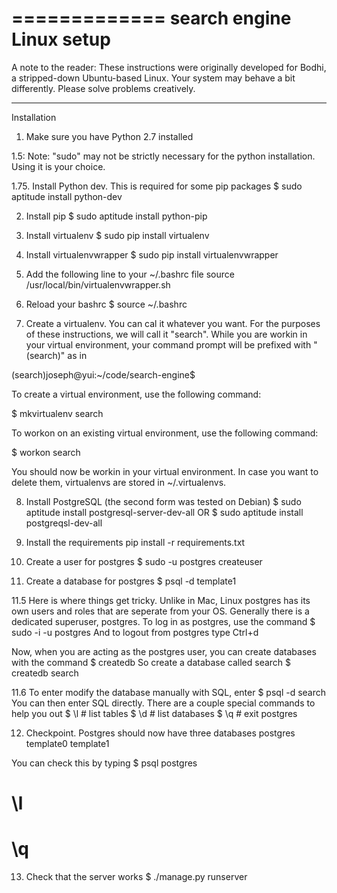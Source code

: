 =============
search engine
Linux setup
=============

A note to the reader:
These instructions were originally developed for Bodhi,
a stripped-down Ubuntu-based Linux. Your system may behave
a bit differently. Please solve problems creatively.

------------

Installation

1. Make sure you have Python 2.7 installed

1.5: Note: "sudo" may not be strictly necessary for the python installation. Using it is your choice.

1.75. Install Python dev. This is required for some pip packages
$ sudo aptitude install python-dev

2. Install pip
$ sudo aptitude install python-pip

3. Install virtualenv
$ sudo pip install virtualenv

4. Install virtualenvwrapper
$ sudo pip install virtualenvwrapper

5. Add the following line to your ~/.bashrc file
source /usr/local/bin/virtualenvwrapper.sh

6. Reload your bashrc
$ source ~/.bashrc

7. Create a virtualenv. You can cal it whatever you want. For the purposes of these
instructions, we will call it "search". While you are workin in your virtual
environment, your command prompt will be prefixed with "(search)" as in

(search)joseph@yui:~/code/search-engine$

To create a virtual environment, use the following command:

$ mkvirtualenv search

To workon on an existing virtual environment, use the following command:

$ workon search

You should now be workin in your virtual environment. In case you want to delete them, virtualenvs are stored in ~/.virtualenvs.

8. Install PostgreSQL (the second form was tested on Debian)
$ sudo aptitude install postgresql-server-dev-all
OR
$ sudo aptitude install postgreqsl-dev-all


9. Install the requirements
pip install -r requirements.txt

10. Create a user for postgres
$ sudo -u postgres createuser <your username>

11. Create a database for postgres
$ psql -d template1

11.5
Here is where things get tricky. Unlike in Mac, Linux postgres has its own users and roles that are seperate from your OS. Generally there is a dedicated superuser, postgres. To log in as postgres, use the command
$ sudo -i -u postgres
And to logout from postgres type Ctrl+d

Now, when you are acting as the postgres user, you can create databases with the command
$ createdb <database-name>
So create a database called search
$ createdb search

11.6
To enter modify the database manually with SQL, enter
$ psql -d search
You can then enter SQL directly. There are a couple special commands to help you out
$ \l  # list tables
$ \d  # list databases
$ \q  # exit postgres

12. Checkpoint. Postgres should now have three databases
postgres
template0
template1

You can check this by typing
$ psql postgres
# \l
# \q

13. Check that the server works
$ ./manage.py runserver
